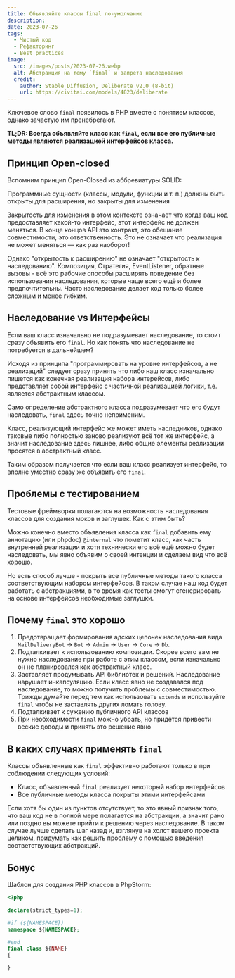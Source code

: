 ```yaml
---
title: Объявляйте классы final по-умолчанию
description:
date: 2023-07-26
tags:
  - Чистый код
  - Рефакторинг
  - Best practices
image:
  src: /images/posts/2023-07-26.webp
  alt: Абстракция на тему `final` и запрета наследования
  credit:
    author: Stable Diffusion, Deliberate v2.0 (8-bit)
    url: https://civitai.com/models/4823/deliberate
---
```


Ключевое слово `final` появилось в PHP вместе с понятием классов, однако зачастую им пренебрегают.

**TL;DR: Всегда объявляйте класс как `final`, если все его публичные методы являются реализацией интерфейсов класса.**

## Принцип Open-closed

Вспомним принцип Open-Closed из аббревиатуры SOLID:

Программные сущности (классы, модули, функции и т. п.) должны быть открыты для расширения, но закрыты для изменения

Закрытость для изменения в этом контексте означает что когда ваш код предоставляет какой-то интерфейс, этот интерфейс не должен меняться. В конце концов API это контракт, это обещание совместимости, это ответственность. Это не означает что реализация не может меняться — как раз наоборот!

Однако "открытость к расширению" не означает "открытость к наследованию". Композиция, Стратегия, EventListener, обратные вызовы - всё это рабочие способы расширять поведение без использования наследования, которые чаще всего ещё и более предпочтительны. Часто наследование делает код только более сложным и менее гибким.

## Наследование vs Интерфейсы

Если ваш класс изначально не подразумевает наследование, то стоит сразу объявить его `final`. Но как понять что наследование не потребуется в дальнейшем?

Исходя из принципа "программировать на уровне интерфейсов, а не реализаций" следует сразу принять что либо наш класс изначально пишется как конечная реализация набора интерейсов, либо представляет собой интерфейс с частичной реализацией логики, т.е. является абстрактным классом.

Само определение абстрактного класса подразумевает что его будут наследовать, `final` здесь точно неприменим.

Класс, реализующий интерфейс же может иметь наследников, однако таковые либо полностью заново реализуют всё тот же интерфейс, а значит наследование здесь лишнее, либо общие элементы реализации просятся в абстрактный класс.

Таким образом получается что если ваш класс реализует интерфейс, то вполне уместно сразу же объявить его `final`.

## Проблемы с тестированием

Тестовые фреймворки полагаются на возможность наследования классов для создания моков и заглушек. Как с этим быть?

Можно конечно вместо объявления класса как `final` добавить ему аннотацию (или phpdoc) `@internal` что пометит класс, как часть внутренней реализации и хотя технически его всё ещё можно будет наследовать, мы явно объявим о своей интенции и сделаем вид что всё хорошо.

Но есть способ лучше - покрыть все публичные методы такого класса соответствующим набором интерфейсов. В таком случае наш код будет работать с абстракциями, в то время как тесты смогут сгенерировать на основе интерфейсов необходимые заглушки.

## Почему `final` это хорошо

1. Предотвращает формирования адских цепочек наследования вида `MailDeliveryBot` → `Bot` → `Admin` → `User` → `Core` → `Db`.
2. Подталкивает к использованию композиции. Скорее всего вам не нужно наследование при работе с этим классом, если изначально он не планировался как абстрактный класс.
3. Заставляет продумывать API библиотек и решений. Наследование нарушает инкапсуляцию. Если класс явно не создавался под наследование, то можно получить проблемы с совместимостью. Трижды думайте перед тем как использовать `extends` и используйте `final` чтобы не заставлять других ломать голову.
4. Подталкивает к сужению публичного API классов
5. При необходимости `final` можно убрать, но придётся привести веские доводы и принять это решение явно

## В каких случаях применять `final`

Классы объявленные как `final` эффективно работают только в при соблюдении следующих условий:

  - Класс, объявленный `final` реализует некоторый набор интерфейсов
  - Все публичные методы класса покрыты этими интерфейсами

Если хотя бы один из пунктов отсутствует, то это явный признак того, что ваш код не в полной мере полагается на абстракции, а значит рано или поздно вы можете прийти к решению через наследование. В таком случае лучше сделать шаг назад и, взглянув на холст вашего проекта целиком, придумать как решить проблему с помощью введения соответствующих абстракций.

## Бонус

Шаблон для создания PHP классов в PhpStorm:

```php
<?php

declare(strict_types=1);

#if (${NAMESPACE})
namespace ${NAMESPACE};

#end
final class ${NAME}
{

}
```
